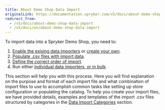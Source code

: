 ```yaml
---
title: About Demo Shop Data Import
originalLink: https://documentation.spryker.com/v5/docs/about-demo-shop-data-import
redirect_from:
  - /v5/docs/about-demo-shop-data-import
  - /v5/docs/en/about-demo-shop-data-import
---
```


To import data into a Spryker Demo Shop, you need to:
1. [Enable the exising data importers](https://documentation.spryker.com/docs/en/data-importers-review-implementation) or [create your own](https://documentation.spryker.com/docs/en/ht-data-import).
2. [Populate .csv files with import data](https://documentation.spryker.com/docs/en/about-data-import-categories).
3. [Define the correct order of import](https://documentation.spryker.com/docs/en/execution-order-of-data-importers-in-demo-shop).
4. Run either [individual data importers, or in bulk](https://documentation.spryker.com/docs/en/importing-data#console-commands-to-run-import). 

This section will help you with this process. Here you will find explanation on the purpose and format of each import file and what combination of import files to use to accomplish common tasks like setting up store configuration or populating the catalog. 
To help you create your import files, we have provided details, examples and templates of the import .csv files structured by categories in the [Data Import Categories](https://documentation.spryker.com/docs/en/about-data-import-categories) section.


